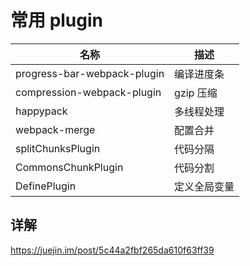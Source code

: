 # 常用 plugin

| 名称                        | 描述         |
| --------------------------- | ------------ |
| progress-bar-webpack-plugin | 编译进度条   |
| compression-webpack-plugin  | gzip 压缩    |
| happypack                   | 多线程处理   |
| webpack-merge               | 配置合并     |
| splitChunksPlugin           | 代码分隔     |
| CommonsChunkPlugin          | 代码分割     |
| DefinePlugin                | 定义全局变量 |




## 详解

https://juejin.im/post/5c44a2fbf265da610f63ff39
